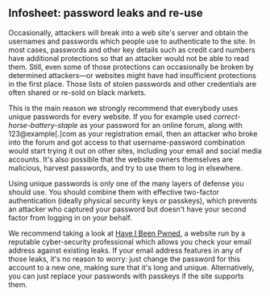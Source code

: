 ## Infosheet: password leaks and re-use

Occasionally, attackers will break into a web site's server and obtain the usernames and passwords which people use to authenticate to the site. In most cases, passwords and other key details such as credit card numbers have additional protections so that an attacker would not be able to read them. Still, even some of those protections can occasionally be broken by determined attackers—or websites might have had insufficient protections in the first place. Those lists of stolen passwords and other credentials are often shared or re-sold on black markets.

This is the main reason we strongly recommend that everybody uses unique passwords for every website. If you for example used _correct-horse-battery-staple_ as your password for an online forum, along with 123@example\[.\]com as your registration email, then an attacker who broke into the forum and got access to that username-password combination would start trying it out on other sites, including your email and social media accounts. It's also possible that the website owners themselves are malicious, harvest passwords, and try to use them to log in elsewhere.

Using unique passwords is only one of the many layers of defense you should use. You should combine them with effective two-factor authentication (ideally physical security keys or passkeys), which prevents an attacker who captured your password but doesn't have your second factor from logging in on your behalf.

We recommend taking a look at [Have I Been Pwned](https://haveibeenpwned.com/), a website run by a reputable cyber-security professional which allows you check your email address against existing leaks. If your email address features in any of those leaks, it's no reason to worry: just change the password for this account to a new one, making sure that it's long and unique. Alternatively, you can just replace your passwords with passkeys if the site supports them.